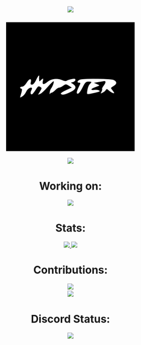 <h1 align="center">
<a href="https://git.io/typing-svg">
    <img src="https://readme-typing-svg.herokuapp.com/?lines=Hello+There!;I+am+HypsterOP;Welcome+to+my+github profile!&center=true&size=27">
  </a>
</h1>

<p align="center">
  <img src="https://github.com/HypsterOP/HypsterOP-SVG/blob/main/mylogo.svg">
</p>

<p align="center">
  <a href="https://github.com/ryo-ma/github-profile-trophy">
    <img src="https://github-profile-trophy.vercel.app/?username=HypsterOP&theme=monokai&column=8&no-frame=true&no-bg=true">
  </a>
</p>

<h1 align="center"> Working on: </h1>
<p align="center">
  <a href="https://github.com/HypsterOP/AneoDc-Main-/README.md">
    <img src="https://github-readme-stats.vercel.app/api/pin/?username=HypsterOP&repo=AneoDc-Main-&bg_color=0d1117&text_color=FFF&border_color=444">
  </a>
</p>

<h1 align="center"> Stats: </h1>

<p align="center">
  <a href="https://github.com/anuraghazra/github-readme-stats">
    <img src="https://github-readme-stats.vercel.app/api?username=HypsterOP&show_icons=true&bg_color=0d1117&text_color=FFF&border_color=444" height="165">
  </a>
  <a href="https://github.com/anuraghazra/github-readme-stats">
    <img src="https://github-readme-stats.vercel.app/api/top-langs/?username=HypsterOP&layout=compact&bg_color=0d1117&text_color=FFF&border_color=444"  height="165">
  </a>
  <br>
</p>

<h1 align="center"> Contributions: </h1>
<p align="center">
  <a href="https://git.io/streak-stats">
    <img src="http://github-readme-streak-stats.herokuapp.com?user=HypsterOP&theme=react&background=0d1117&border=666">
  </a>
  <br>
  <a href="https://github.com/Ashutosh00710/github-readme-activity-graph">
    <img src="https://activity-graph.herokuapp.com/graph?username=HypsterOP&theme=react-dark&hide_border=true">
  </a>
</p> 

<h1 align="center"> Discord Status: </h1>
<p align="center">
<a href="https://discord.com/users/725968708358373477">
  <img height="80px" src="https://discord.c99.nl/widget/theme-1/800331322089537538.png">
</a>
</p>

